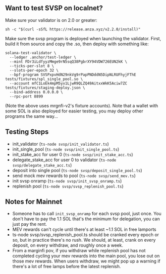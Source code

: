 ## Want to test SVSP on localnet?

Make sure your validator is on 2.0 or greater:

```
sh -c "$(curl -sSfL https://release.anza.xyz/v2.2.0/install)"
```

Make sure the svsp program is deployed when launching the validator. First, build it from source and copy the .so, then deploy with something like:

```
solana-test-validator \
  --ledger .anchor/test-ledger \
  --mint FDr3iLdfyyzMmge9rN5sqQ38PgbrXY94VDW726EUN2kK \
  --ticks-per-slot 8 \
  --slots-per-epoch 32 \
  --bpf-program SVSPxpvHdN29nkVg9rPapPNDddN5DipNLRUFhyjFThE tests/fixtures/spl_single_pool.so \
  --account mfC1LoEk4mpM5yx1LjwR9QLZQ49AitxxWkK5Aciw7ZC tests/fixtures/staging-deploy.json \
  --bind-address 0.0.0.0 \
  --rpc-port 8899
```

(Note the above uses mrgnfi-v2's fixture accounts). Note that a wallet with some SOL is also
deployed for easier testing, you may deploy other programs the same way...

## Testing Steps

- init_validator (`ts-node svsp/init_validator.ts`)
- init_single_pool (`ts-node svsp/init_single_pool.ts`)
- init_stake_acc for user 0 (`ts-node svsp/init_stake_acc.ts`)
- delegate_stake_acc for user 0 to validator (`ts-node svsp/delegate_stake_acc.ts`)
- deposit into single pool (`ts-node svsp/deposit_single_pool.ts`)
- send mock mev rewards to pool (`ts-node svsp/send_mev.ts`)
- init svsp onramp (`ts-node svsp/init_svsp_onramp.ts`)
- replenish pool (`ts-node svsp/svsp_replenish_pool.ts`)

## Notes for Mainnet

- Someone has to call `init_svsp_onramp` for each svsp pool, just once. You don't have to pay the 1.1 SOL that's the minimum for delegation, you can just pay the rent.
- MEV rewards can't cycle until there's at least ~1.1 SOL in free lamports
- ts-node svsp/svsp_replenish_pool.ts should be cranked every epoch or so, but in practice there's no rush. We should, at least, crank on every deposit, on every withdraw, and roughly once a week.
- From a marginfi pov, if you withdraw while replenish pool has not completed cycling your mev rewards into the main pool, you lose out on those mev rewards. When users withdraw, we might pop up a warning if there's a lot of free lamps before the latest replenish.
